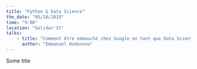```yaml
---
title: "Python & Data Science"
the_date: "05/10/2019"
time: "9:00"
location: "Solidar'It"
talks:
    - title: "Comment être embauché chez Google en tant que Data Scientist"
      author: "Emmanuel Hodonnou"
---
```


Some title